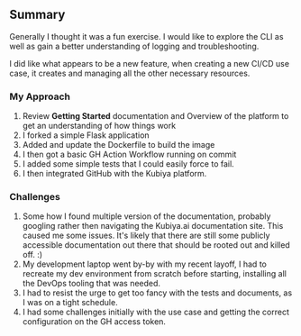 ## Summary

Generally I thought it was a fun exercise. I would like to explore the CLI as well as gain a better understanding of logging and troubleshooting.

I did like what appears to be a new feature, when creating a new CI/CD use case, it creates and managing all the other necessary resources. 


### My Approach

1. Review **Getting Started** documentation and Overview of the platform to get an understanding of how things work
2. I forked a simple Flask application
3. Added and update the Dockerfile to build the image
4. I then got a basic GH Action Workflow running on commit
5. I added some simple tests that I could easily force to fail.
6. I then integrated GitHub with the Kubiya platform. 

### Challenges
1. Some how I found multiple version of the documentation, probably googling rather then navigating the Kubiya.ai documentation site. This caused me some issues. It's likely that there are still some publicly accessible documentation out there that should be rooted out and killed off. :)
2. My development laptop went by-by with my recent layoff, I had to recreate my dev environment from scratch before starting, installing all the DevOps tooling that was needed.
3. I had to resist the urge to get too fancy with the tests and documents, as I was on a tight schedule.
4. I had some challenges initially with the use case and getting the correct configuration on the GH access token.
